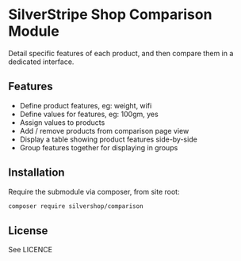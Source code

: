 # SilverStripe Shop Comparison Module

Detail specific features of each product, and then compare them in a dedicated interface.

## Features

 * Define product features, eg: weight, wifi
 * Define values for features, eg: 100gm, yes
 * Assign values to products
 * Add / remove products from comparison page view
 * Display a table showing product features side-by-side
 * Group features together for displaying in groups

## Installation

Require the submodule via composer, from site root:

```sh
composer require silvershop/comparison
```

## License

See LICENCE
